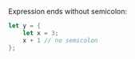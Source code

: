 Expression ends without semicolon:

```rust
let y = {
    let x = 3;
    x + 1 // no semicolon
};
```
